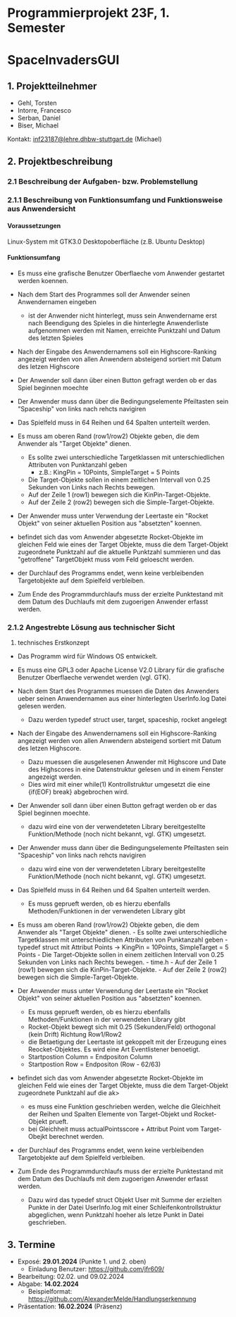 # Programmierprojekt 23F, 1. Semester
# SpaceInvadersGUI

## 1. Projektteilnehmer
- Gehl, Torsten
- Intorre, Francesco
- Serban, Daniel
- Biser, Michael

Kontakt: inf23187@lehre.dhbw-stuttgart.de (Michael)

## 2. Projektbeschreibung

### 2.1  Beschreibung der Aufgaben- bzw. Problemstellung

### 2.1.1 Beschreibung von Funktionsumfang und Funktionsweise aus Anwendersicht
#### Voraussetzungen
Linux-System mit GTK3.0 Desktopoberfläche (z.B. Ubuntu Desktop)

#### Funktionsumfang
- Es muss eine grafische Benutzer Oberflaeche vom Anwender gestartet werden koennen.

- Nach dem Start des Programmes soll der Anwender seinen Anwendernamen eingeben
	- ist der Anwender nicht hinterlegt, muss sein Anwendername erst nach Beendigung des Spieles in die hinterlegte Anwenderliste aufgenommen werden mit Namen, erreichte Punktzahl und Datum des letzten Spieles 

- Nach der Eingabe des Anwendernamens soll ein Highscore-Ranking angezeigt werden von allen Anwendern absteigend sortiert mit Datum des letzen Highscore

- Der Anwender soll dann über einen Button gefragt werden ob er das Spiel beginnen moechte

- Der Anwender muss dann über die Bedingungselemente Pfeiltasten sein "Spaceship" von links nach rehcts navigiren

- Das Spielfeld muss in 64 Reihen und 64 Spalten unterteilt werden.

- Es muss am oberen Rand (row1/row2) Objekte geben, die dem Anwender als "Target Objekte" dienen.
	- Es sollte zwei unterschiedliche Targetklassen mit unterschiedlichen Attributen von Punktanzahl geben 
		- z.B.: KingPin = 10Points, SimpleTarget = 5 Points
	- Die Target-Objekte sollen in einem zeitlichen Intervall von 0.25 Sekunden von Links nach Rechts bewegen.
	- Auf der Zeile 1 (row1) bewegen sich die KinPin-Target-Objekte.
	- Auf der Zeile 2 (row2) bewegen sich die Simple-Target-Objekte.

- Der Anwender muss unter Verwendung der Leertaste ein "Rocket Objekt" von seiner aktuellen Position aus "absetzten" koennen.

- befindet sich das vom Anwender abgesetzte Rocket-Objekte im gleichen Feld wie eines der Target Objekte, muss die dem Target-Objekt zugeordnete Punktzahl auf die aktuelle Punktzahl summieren und das "getroffene" TargetObjekt muss vom Feld geloescht werden.

- der Durchlauf des Programms endet, wenn keine verbleibenden Targetobjekte auf dem Spielfeld verbleiben.

- Zum Ende des Programmdurchlaufs muss der erzielte Punktestand mit dem Datum des Duchlaufs mit dem zugoerigen Anwender erfasst werden.

### 2.1.2  Angestrebte Lösung aus technischer Sicht

1. technisches Erstkonzept 
- Das Programm wird für Windows OS entwickelt.

- Es muss eine GPL3 oder Apache License V2.0 Library für die grafische Benutzer Oberflaeche verwendet werden (vgl. GTK).

- Nach dem Start des Programmes muessen die Daten des Anwenders ueber seinen Anwendernamen aus einer hinterlegten UserInfo.log Datei gelesen werden.
	- Dazu werden typedef struct user, target, spaceship, rocket angelegt

- Nach der Eingabe des Anwendernamens soll ein Highscore-Ranking angezeigt werden von allen Anwendern absteigend sortiert mit Datum des letzen Highscore.
	- Dazu muessen die ausgelesenen Anwender mit Highscore und Date des Highscores in eine Datenstruktur gelesen und in einem Fenster angezeigt werden.
	- Dies wird mit einer while(1) Kontrollstruktur umgesetzt die eine {if(EOF) break} abgebrochen wird. 


- Der Anwender soll dann über einen Button gefragt werden ob er das Spiel beginnen moechte.
	- dazu wird eine von der verwendeteten Library bereitgestellte Funktion/Methode (noch nicht bekannt, vgl. GTK) umgesetzt.

- Der Anwender muss dann über die Bedingungselemente Pfeiltasten sein "Spaceship" von links nach rehcts navigiren
	- dazu wird eine von der verwendeteten Library bereitgestellte Funktion/Methode (noch nicht bekannt, vgl. GTK) umgesetzt.

- Das Spielfeld muss in 64 Reihen und 64 Spalten unterteilt werden.
	- Es muss geprueft werden, ob es hierzu ebenfalls Methoden/Funktionen in der verwendeten Library gibt

- Es muss am oberen Rand (row1/row2) Objekte geben, die dem Anwender als "Target Objekte" dienen.
        - Es sollte zwei unterschiedliche Targetklassen mit unterschiedlichen Attributen von Punktanzahl geben 
                - typedef struct mit Attribut Points ->  KingPin = 10Points, SimpleTarget = 5 Points
        - Die Target-Objekte sollen in einem zeitlichen Intervall von 0.25 Sekunden von Links nach Rechts bewegen.
		- time.h
        - Auf der Zeile 1 (row1) bewegen sich die KinPin-Target-Objekte.
        - Auf der Zeile 2 (row2) bewegen sich die Simple-Target-Objekte.

- Der Anwender muss unter Verwendung der Leertaste ein "Rocket Objekt" von seiner aktuellen Position aus "absetzten" koennen.
	- Es muss geprueft werden, ob es hierzu ebenfalls Methoden/Funktionen in der verwendeten Library gibt
	- Rocket-Objekt bewegt sich mit 0.25 (Sekunden/Feld) orthogonal (kein Drift) Richtung Row1/Row2
	- die Betaetigung der Leertaste ist gekoppelt mit der Erzeugung eines Reocket-Objektes. Es wird eine Art Eventlistener benoetigt.
	- Startpostion Column = Endpositon Column
	- Startpostion Row = Endpositon (Row - 62/63)

- befindet sich das vom Anwender abgesetzte Rocket-Objekte im gleichen Feld wie eines der Target Objekte, muss die dem Target-Objekt zugeordnete Punktzahl auf die ak>
	- es muss eine Funktion geschrieben werden, welche die Gleichheit der Reihen und Spalten Elemente von Target-Objekt und Rocket-Objekt prueft.
	- bei Gleichheit muss actualPointsscore + Attribut Point vom Target-Obejkt berechnet werden.

- der Durchlauf des Programms endet, wenn keine verbleibenden Targetobjekte auf dem Spielfeld verbleiben.

- Zum Ende des Programmdurchlaufs muss der erzielte Punktestand mit dem Datum des Duchlaufs mit dem zugoerigen Anwender erfasst werden.
	- Dazu wird das typedef struct Objekt User mit Summe der erzielten Punkte in der Datei UserInfo.log mit einer Schleifenkontrollstruktur abgeglichen, wenn Punktzahl hoeher als letze Punkt in Datei geschrieben.

## 3. Termine
- Exposé: **29.01.2024** (Punkte 1. und 2. oben)
	- Einladung Benutzer: https://github.com/jfr609/
- Bearbeitung: 02.02. und 09.02.2024
- Abgabe: **14.02.2024** 
	- Beispielformat: https://github.com/AlexanderMelde/Handlungserkennung
- Präsentation: **16.02.2024** (Präsenz)
